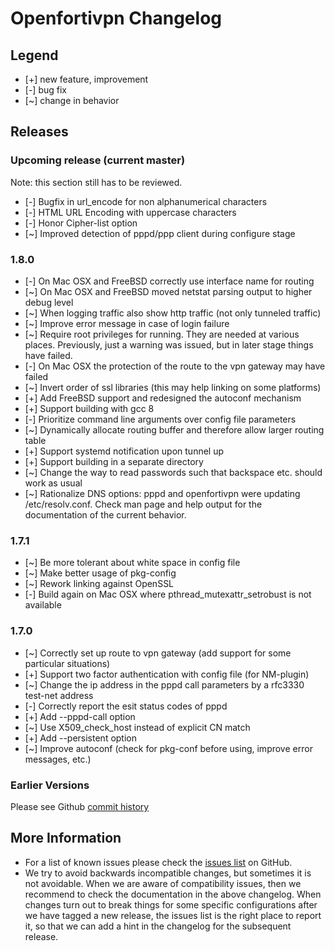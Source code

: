 Openfortivpn Changelog
======================

Legend
------

*  [+] new feature, improvement
*  [-] bug fix
*  [~] change in behavior

Releases
--------

### Upcoming release (current master)
Note: this section still has to be reviewed. 

*  [-] Bugfix in url_encode for non alphanumerical characters
*  [-] HTML URL Encoding with uppercase characters
*  [-] Honor Cipher-list option 
*  [~] Improved detection of pppd/ppp client during configure stage 

### 1.8.0

*  [-] On Mac OSX and FreeBSD correctly use interface name for routing
*  [~] On Mac OSX and FreeBSD moved netstat parsing output to higher debug level
*  [~] When logging traffic also show http traffic (not only tunneled traffic)
*  [~] Improve error message in case of login failure
*  [~] Require root privileges for running. They are needed at various places.
       Previously, just a warning was issued, but in later stage things have failed.
*  [-] On Mac OSX the protection of the route to the vpn gateway may have failed
*  [~] Invert order of ssl libraries (this may help linking on some platforms)
*  [+] Add FreeBSD support and redesigned the autoconf mechanism
*  [+] Support building with gcc 8
*  [-] Prioritize command line arguments over config file parameters
*  [~] Dynamically allocate routing buffer and therefore allow larger routing table
*  [+] Support systemd notification upon tunnel up
*  [+] Support building in a separate directory
*  [~] Change the way to read passwords such that backspace etc. should work as usual
*  [~] Rationalize DNS options: pppd and openfortivpn were updating /etc/resolv.conf.
       Check man page and help output for the documentation of the current behavior.

### 1.7.1

*  [~] Be more tolerant about white space in config file
*  [~] Make better usage of pkg-config 
*  [~] Rework linking against OpenSSL
*  [-] Build again on Mac OSX where pthread_mutexattr_setrobust is not available

### 1.7.0

*  [~] Correctly set up route to vpn gateway (add support for some particular situations)
*  [+] Support two factor authentication with config file (for NM-plugin)
*  [~] Change the ip address in the pppd call parameters by a rfc3330 test-net address
*  [-] Correctly report the esit status codes of pppd
*  [+] Add --pppd-call option
*  [~] Use X509_check_host instead of explicit CN match
*  [+] Add --persistent option
*  [~] Improve autoconf (check for pkg-conf before using, improve error messages, etc.)


### Earlier Versions

Please see Github [commit history](https://github.com/adrienverge/openfortivpn/commits)

More Information
----------------

*  For a list of known issues please check the
   [issues list](https://github.com/adrienverge/openfortivpn/issues) on GitHub.
*  We try to avoid backwards incompatible changes, but sometimes it is not
   avoidable. When we are aware of compatibility issues, then we recommend to
   check the documentation in the above changelog. When changes turn out to break
   things for some specific configurations after we have tagged a new release,
   the issues list is the right place to report it, so that we can add a hint in
   the changelog for the subsequent release.
